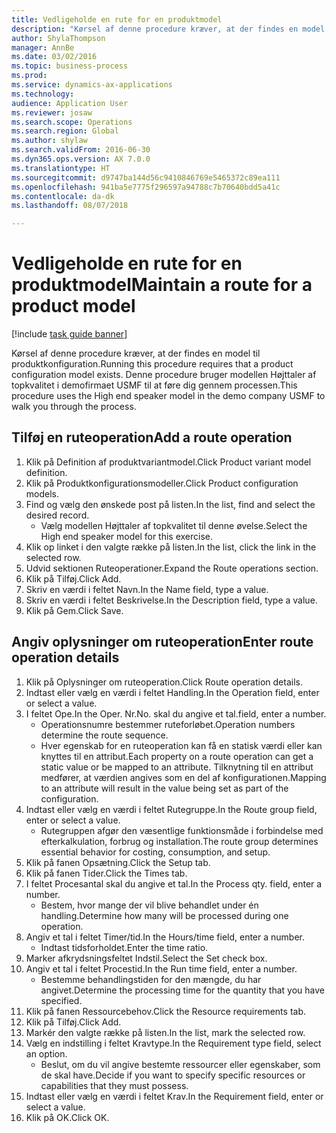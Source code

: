 ```yaml
--- 
title: Vedligeholde en rute for en produktmodel
description: "Kørsel af denne procedure kræver, at der findes en model til produktkonfiguration."
author: ShylaThompson
manager: AnnBe
ms.date: 03/02/2016
ms.topic: business-process
ms.prod: 
ms.service: dynamics-ax-applications
ms.technology: 
audience: Application User
ms.reviewer: josaw
ms.search.scope: Operations
ms.search.region: Global
ms.author: shylaw
ms.search.validFrom: 2016-06-30
ms.dyn365.ops.version: AX 7.0.0
ms.translationtype: HT
ms.sourcegitcommit: d9747ba144d56c9410846769e5465372c89ea111
ms.openlocfilehash: 941ba5e7775f296597a94788c7b70640bdd5a41c
ms.contentlocale: da-dk
ms.lasthandoff: 08/07/2018

---
```

# <a name="maintain-a-route-for-a-product-model"></a><span data-ttu-id="d1515-103">Vedligeholde en rute for en produktmodel</span><span class="sxs-lookup"><span data-stu-id="d1515-103">Maintain a route for a product model</span></span>

[!include [task guide banner](../../includes/task-guide-banner.md)]

<span data-ttu-id="d1515-104">Kørsel af denne procedure kræver, at der findes en model til produktkonfiguration.</span><span class="sxs-lookup"><span data-stu-id="d1515-104">Running this procedure requires that a product configuration model exists.</span></span> <span data-ttu-id="d1515-105">Denne procedure bruger modellen Højttaler af topkvalitet i demofirmaet USMF til at føre dig gennem processen.</span><span class="sxs-lookup"><span data-stu-id="d1515-105">This procedure uses the High end speaker model in the demo company USMF to walk you through the process.</span></span>


## <a name="add-a-route-operation"></a><span data-ttu-id="d1515-106">Tilføj en ruteoperation</span><span class="sxs-lookup"><span data-stu-id="d1515-106">Add a route operation</span></span>
1. <span data-ttu-id="d1515-107">Klik på Definition af produktvariantmodel.</span><span class="sxs-lookup"><span data-stu-id="d1515-107">Click Product variant model definition.</span></span>
2. <span data-ttu-id="d1515-108">Klik på Produktkonfigurationsmodeller.</span><span class="sxs-lookup"><span data-stu-id="d1515-108">Click Product configuration models.</span></span>
3. <span data-ttu-id="d1515-109">Find og vælg den ønskede post på listen.</span><span class="sxs-lookup"><span data-stu-id="d1515-109">In the list, find and select the desired record.</span></span>
    * <span data-ttu-id="d1515-110">Vælg modellen Højttaler af topkvalitet til denne øvelse.</span><span class="sxs-lookup"><span data-stu-id="d1515-110">Select the High end speaker model for this exercise.</span></span>  
4. <span data-ttu-id="d1515-111">Klik op linket i den valgte række på listen.</span><span class="sxs-lookup"><span data-stu-id="d1515-111">In the list, click the link in the selected row.</span></span>
5. <span data-ttu-id="d1515-112">Udvid sektionen Ruteoperationer.</span><span class="sxs-lookup"><span data-stu-id="d1515-112">Expand the Route operations section.</span></span>
6. <span data-ttu-id="d1515-113">Klik på Tilføj.</span><span class="sxs-lookup"><span data-stu-id="d1515-113">Click Add.</span></span>
7. <span data-ttu-id="d1515-114">Skriv en værdi i feltet Navn.</span><span class="sxs-lookup"><span data-stu-id="d1515-114">In the Name field, type a value.</span></span>
8. <span data-ttu-id="d1515-115">Skriv en værdi i feltet Beskrivelse.</span><span class="sxs-lookup"><span data-stu-id="d1515-115">In the Description field, type a value.</span></span>
9. <span data-ttu-id="d1515-116">Klik på Gem.</span><span class="sxs-lookup"><span data-stu-id="d1515-116">Click Save.</span></span>

## <a name="enter-route-operation-details"></a><span data-ttu-id="d1515-117">Angiv oplysninger om ruteoperation</span><span class="sxs-lookup"><span data-stu-id="d1515-117">Enter route operation details</span></span>
1. <span data-ttu-id="d1515-118">Klik på Oplysninger om ruteoperation.</span><span class="sxs-lookup"><span data-stu-id="d1515-118">Click Route operation details.</span></span>
2. <span data-ttu-id="d1515-119">Indtast eller vælg en værdi i feltet Handling.</span><span class="sxs-lookup"><span data-stu-id="d1515-119">In the Operation field, enter or select a value.</span></span>
3. <span data-ttu-id="d1515-120">I feltet Ope.</span><span class="sxs-lookup"><span data-stu-id="d1515-120">In the Oper.</span></span> <span data-ttu-id="d1515-121">Nr.</span><span class="sxs-lookup"><span data-stu-id="d1515-121">No.</span></span> <span data-ttu-id="d1515-122">skal du angive et tal.</span><span class="sxs-lookup"><span data-stu-id="d1515-122">field, enter a number.</span></span>
    * <span data-ttu-id="d1515-123">Operationsnumre bestemmer ruteforløbet.</span><span class="sxs-lookup"><span data-stu-id="d1515-123">Operation numbers determine the route sequence.</span></span>  
    * <span data-ttu-id="d1515-124">Hver egenskab for en ruteoperation kan få en statisk værdi eller kan knyttes til en attribut.</span><span class="sxs-lookup"><span data-stu-id="d1515-124">Each property on a route operation can get a static value or be mapped to an attribute.</span></span> <span data-ttu-id="d1515-125">Tilknytning til en attribut medfører, at værdien angives som en del af konfigurationen.</span><span class="sxs-lookup"><span data-stu-id="d1515-125">Mapping to an attribute will result in the value being set as part of the configuration.</span></span>  
4. <span data-ttu-id="d1515-126">Indtast eller vælg en værdi i feltet Rutegruppe.</span><span class="sxs-lookup"><span data-stu-id="d1515-126">In the Route group field, enter or select a value.</span></span>
    * <span data-ttu-id="d1515-127">Rutegruppen afgør den væsentlige funktionsmåde i forbindelse med efterkalkulation, forbrug og installation.</span><span class="sxs-lookup"><span data-stu-id="d1515-127">The route group determines essential behavior for costing, consumption, and setup.</span></span>  
5. <span data-ttu-id="d1515-128">Klik på fanen Opsætning.</span><span class="sxs-lookup"><span data-stu-id="d1515-128">Click the Setup tab.</span></span>
6. <span data-ttu-id="d1515-129">Klik på fanen Tider.</span><span class="sxs-lookup"><span data-stu-id="d1515-129">Click the Times tab.</span></span>
7. <span data-ttu-id="d1515-130">I feltet Procesantal skal du angive et tal.</span><span class="sxs-lookup"><span data-stu-id="d1515-130">In the Process qty. field, enter a number.</span></span>
    * <span data-ttu-id="d1515-131">Bestem, hvor mange der vil blive behandlet under én handling.</span><span class="sxs-lookup"><span data-stu-id="d1515-131">Determine how many will be processed during one operation.</span></span>  
8. <span data-ttu-id="d1515-132">Angiv et tal i feltet Timer/tid.</span><span class="sxs-lookup"><span data-stu-id="d1515-132">In the Hours/time field, enter a number.</span></span>
    * <span data-ttu-id="d1515-133">Indtast tidsforholdet.</span><span class="sxs-lookup"><span data-stu-id="d1515-133">Enter the time ratio.</span></span>  
9. <span data-ttu-id="d1515-134">Marker afkrydsningsfeltet Indstil.</span><span class="sxs-lookup"><span data-stu-id="d1515-134">Select the Set check box.</span></span>
10. <span data-ttu-id="d1515-135">Angiv et tal i feltet Procestid.</span><span class="sxs-lookup"><span data-stu-id="d1515-135">In the Run time field, enter a number.</span></span>
    * <span data-ttu-id="d1515-136">Bestemme behandlingstiden for den mængde, du har angivet.</span><span class="sxs-lookup"><span data-stu-id="d1515-136">Determine the processing time for the quantity that you have specified.</span></span>  
11. <span data-ttu-id="d1515-137">Klik på fanen Ressourcebehov.</span><span class="sxs-lookup"><span data-stu-id="d1515-137">Click the Resource requirements tab.</span></span>
12. <span data-ttu-id="d1515-138">Klik på Tilføj.</span><span class="sxs-lookup"><span data-stu-id="d1515-138">Click Add.</span></span>
13. <span data-ttu-id="d1515-139">Markér den valgte række på listen.</span><span class="sxs-lookup"><span data-stu-id="d1515-139">In the list, mark the selected row.</span></span>
14. <span data-ttu-id="d1515-140">Vælg en indstilling i feltet Kravtype.</span><span class="sxs-lookup"><span data-stu-id="d1515-140">In the Requirement type field, select an option.</span></span>
    * <span data-ttu-id="d1515-141">Beslut, om du vil angive bestemte ressourcer eller egenskaber, som de skal have.</span><span class="sxs-lookup"><span data-stu-id="d1515-141">Decide if you want to specify specific resources or capabilities that they must possess.</span></span>  
15. <span data-ttu-id="d1515-142">Indtast eller vælg en værdi i feltet Krav.</span><span class="sxs-lookup"><span data-stu-id="d1515-142">In the Requirement field, enter or select a value.</span></span>
16. <span data-ttu-id="d1515-143">Klik på OK.</span><span class="sxs-lookup"><span data-stu-id="d1515-143">Click OK.</span></span>


